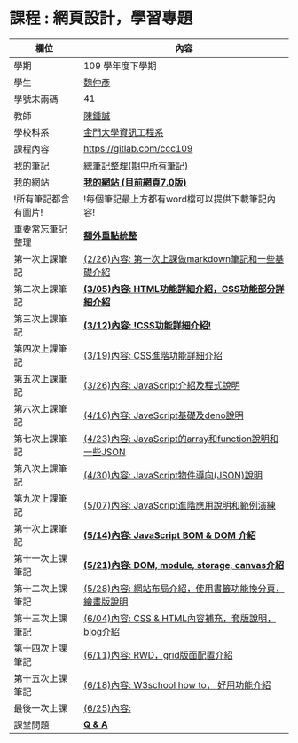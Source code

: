 # 課程 : 網頁設計，學習專題

欄位 | 內容
-----|--------
學期 | 109 學年度下學期
學生|[魏仲彥](https://www.facebook.com/ericjjkk)
學號末兩碼| 41
教師 | [陳鍾誠](https://www.nqu.edu.tw/educsie/index.php?act=blog&code=list&ids=4)
學校科系 | [金門大學資訊工程系](https://www.nqu.edu.tw/educsie/index.php)
課程內容| https://gitlab.com/ccc109
我的筆記| [總筆記整理(期中所有筆記)](https://github.com/stereomp3/wp109b/wiki/NoteSortOut.md)
我的網站| **[我的網站  (目前網頁7.0版)](https://stereomp3.github.io/wp109b/homework/MyWeb7.0/MyWeb.html)**
!所有筆記都含有圖片!  |  !每個筆記最上方都有word檔可以提供下載筆記內容!
重要常忘筆記整理 | **[額外重點統整](keypoint.md)**
第一次上課筆記   | [(2/26)內容: 第一次上課做markdown筆記和一些基礎介紹](week1.md)
第二次上課筆記   | **[(3/05)內容: HTML功能詳細介紹，CSS功能部分詳細介紹](week2.md)**
第三次上課筆記   | **[(3/12)內容: !CSS功能詳細介紹!](week3.md)**
第四次上課筆記   | [(3/19)內容: CSS進階功能詳細介紹](week4.md)
第五次上課筆記   | [(3/26)內容: JavaScript介紹及程式說明](week5.md)
第六次上課筆記   | [(4/16)內容: JaveScript基礎及deno說明](week8.md)
第七次上課筆記   | [(4/23)內容: JavaScript的array和function說明和一些JSON](week9.md)
第八次上課筆記   | [(4/30)內容: JavaScript物件導向(JSON)說明](week10.md)
第九次上課筆記   | [(5/07)內容: JavaScript進階應用說明和範例演練](week11.md)
第十次上課筆記   | **[(5/14)內容: JavaScript BOM & DOM 介紹](week12.md)**
第十一次上課筆記 | **[(5/21)內容: DOM, module, storage, canvas介紹](week13.md)**
第十二次上課筆記 | [(5/28)內容: 網站布局介紹，使用書籤功能換分頁，繪畫版說明](week14.md)
第十三次上課筆記 | [(6/04)內容: CSS & HTML內容補充，套版說明，blog介紹](week15.md)
第十四次上課筆記 | [(6/11)內容: RWD，grid版面配置介紹](week16.md)
第十五次上課筆記 | [(6/18)內容: W3school how to， 好用功能介紹](week17.md)
最後一次上課    | [(6/25)內容:](week17.md)
課堂問題        |**[ Q & A ](QA.md)**



